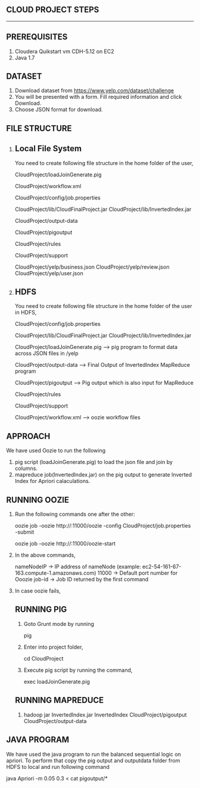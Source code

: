 CLOUD PROJECT STEPS
--------------------
--------------------

PREREQUISITES
-------------
1. Cloudera Quikstart vm CDH-5.12 on EC2
2. Java 1.7


DATASET
-------

1. Download dataset from https://www.yelp.com/dataset/challenge
2. You will be presented with a form. Fill required information and click Download.
3. Choose JSON format for download.

FILE STRUCTURE
---------------

1.  Local File System
    ------------------
    You need to create following file structure in the home folder of the user,

    CloudProject/loadJoinGenerate.pig
    
    CloudProject/workflow.xml

    CloudProject/config/job.properties

    CloudProject/lib/CloudFinalProject.jar
    CloudProject/lib/InvertedIndex.jar

    CloudProject/output-data
    
    CloudProject/pigoutput
    
    CloudProject/rules
    
    CloudProject/support

    CloudProject/yelp/business.json
    CloudProject/yelp/review.json
    CloudProject/yelp/user.json

2. HDFS
   ----
    You need to create following file structure in the home folder of the user in HDFS,

    CloudProject/config/job.properties
    
    CloudProject/lib/CloudFinalProject.jar
    CloudProject/lib/InvertedIndex.jar
    
    CloudProject/loadJoinGenerate.pig --> pig program to format data across JSON files in /yelp    

    CloudProject/output-data --> Final Output of InvertedIndex MapReduce program

    CloudProject/pigoutput  --> Pig output which is also input for MapReduce

    CloudProject/rules

    CloudProject/support

    CloudProject/workflow.xml --> oozie workflow files


APPROACH
--------

We have used Oozie to run the following

1. pig script (loadJoinGenerate.pig) to load the json file and join by columns.
2. mapreduce job(InvertedIndex.jar) on the pig output to generate Inverted Index for Apriori calaculations.

RUNNING OOZIE
-------------

1. Run the following commands one after the other:

   
   oozie job -oozie http://<nameNodeIP>:11000/oozie -config CloudProject/job.properties -submit
   
   oozie job -oozie http://<nameNodeIP>:11000/oozie-start <job-id>

2. In the above commands,

   nameNodeIP -> IP address of nameNode (example: ec2-54-161-67-163.compute-1.amazonaws.com)
   11000 -> Default port number for Ooozie 
   job-id -> Job ID returned by the first command

3. In case oozie fails,

   RUNNING PIG
   -----------

   1. Goto Grunt mode by running
      
      pig 

   
   2. Enter into project folder,

      cd CloudProject   

   3. Execute pig script by running the command,
      
      exec loadJoinGenerate.pig


   RUNNING MAPREDUCE
   -----------------
   1. hadoop jar InvertedIndex.jar InvertedIndex CloudProject/pigoutput CloudProject/output-data

JAVA PROGRAM
------------

We have used the java program to run the balanced sequential logic on apriori. To perform that copy the pig output and outputdata folder from HDFS to local and run following command

java Apriori -m 0.05 0.3 < cat pigoutput/*

